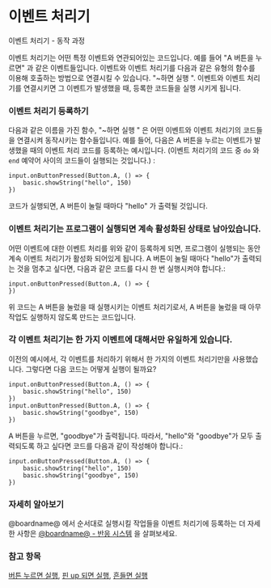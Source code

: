 # 이벤트 처리기

이벤트 처리기 - 동작 과정

이벤트 처리기는 어떤 특정 이벤트와 연관되어있는 코드입니다. 예를 들어 "A 버튼을 누르면" 과 같은 이벤트들입니다. 이벤트와 이벤트 처리기를 다음과 같은 유형의 함수를 이용해 호출하는 방법으로 연결시킬 수 있습니다. "~하면 실행 <event>". 이벤트와 이벤트 처리기를 연결시키면 그 이벤트가 발생했을 때, 등록한 코드들을 실행 시키게 됩니다.

### 이벤트 처리기 등록하기

다음과 같은 이름을 가진 함수, "~하면 실행 <event>" 은 어떤 이벤트와 이벤트 처리기의 코드들을 연결시켜 동작시키는 함수들입니다. 예를 들어, 다음은 A 버튼을 누르는 이벤트가 발생했을 때의 이벤트 처리 코드를 등록하는 예시입니다. (이벤트 처리기의 코드 중 `do` 와 `end` 예약어 사이의 코드들이 실행되는 것입니다.) :

```blocks
input.onButtonPressed(Button.A, () => {
    basic.showString("hello", 150)
})
```

코드가 실행되면, A 버튼이 눌릴 때마다 "hello" 가 출력될 것입니다.

### 이벤트 처리기는 프로그램이 실행되면 계속 활성화된 상태로 남아있습니다.

어떤 이벤트에 대한 이벤트 처리를 위와 같이 등록하게 되면, 프로그램이 실행되는 동안 계속 이벤트 처리기가 활성화 되어있게 됩니다. A 버튼이 눌릴 때마다 "hello"가 출력되는 것을 멈추고 싶다면, 다음과 같은 코드를 다시 한 번 실행시켜야 합니다.:

```blocks
input.onButtonPressed(Button.A, () => {
})
```

위 코드는 A 버튼을 눌렀을 때 실행시키는 이벤트 처리기로서, A 버튼을 눌렀을 때 아무 작업도 실행하지 않도록 만드는 코드입니다.

### 각 이벤트 처리기는 한 가지 이벤트에 대해서만 유일하게 있습니다.

이전의 예시에서, 각 이벤트를 처리하기 위해서 한 가지의 이벤트 처리기만을 사용했습니다. 그렇다면 다음 코드는 어떻게 실행이 될까요?

```blocks
input.onButtonPressed(Button.A, () => {
    basic.showString("hello", 150)
})
input.onButtonPressed(Button.A, () => {
    basic.showString("goodbye", 150)
})
```

A 버튼을 누르면, "goodbye"가 출력됩니다. 따라서, "hello"와 "goodbye"가 모두 출력되도록 하고 싶다면 코드를 다음과 같이 작성해야 합니다.:

```blocks
input.onButtonPressed(Button.A, () => {
    basic.showString("hello", 150)
    basic.showString("goodbye", 150)
})
```

### 자세히 알아보기

@boardname@ 에서 순서대로 실행시킬 작업들을 이벤트 처리기에 등록하는 더 자세한 사항은 [ @boardname@ - 반응 시스템](/device/reactive) 을 살펴보세요.

### 참고 항목

[버튼 누르면 실행](/reference/input/on-button-pressed), [핀 up 되면 실행](/reference/input/on-pin-pressed), [흔들면 실행](/reference/input/on-gesture)
